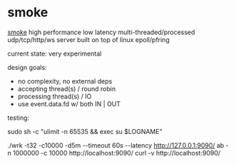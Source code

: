 # smoke

[smoke](https://github.com/papercompute/smoke-epoll) high performance low latency multi-threaded/processed udp/tcp/http/ws server built on top of linux epoll/pfring

current state: very experimental

design goals:

* no complexity, no external deps
* accepting thread(s) / round robin
* processing thread(s) / IO
* use event.data.fd w/ both IN | OUT

testing:

sudo sh -c "ulimit -n 65535 && exec su $LOGNAME"

./wrk -t32 -c10000 -d5m --timeout 60s --latency http://127.0.0.1:9090/
ab -n 1000000 -c 10000 http://localhost:9090/
curl -v http://localhost:9090/

